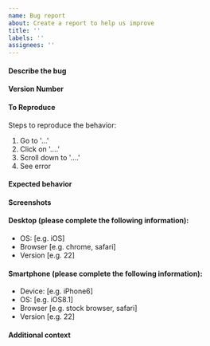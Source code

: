 ```yaml
---
name: Bug report
about: Create a report to help us improve
title: ''
labels: ''
assignees: ''
---
```


#### Describe the bug
<!-- A clear and concise description of what the bug is. -->

#### Version Number
<!-- The specific application version you are currently using. -->
<!-- This can be found by visiting the root of the application. -->
<!-- Please include the `app.gitRev` and the `app.version`. -->

#### To Reproduce

Steps to reproduce the behavior:

1. Go to '...'
2. Click on '....'
3. Scroll down to '....'
4. See error

#### Expected behavior
<!-- A clear and concise description of what you expected to happen. -->

#### Screenshots
<!-- If applicable, add screenshots to help explain your problem. -->

#### Desktop (please complete the following information):

- OS: [e.g. iOS]
- Browser [e.g. chrome, safari]
- Version [e.g. 22]

#### Smartphone (please complete the following information):

- Device: [e.g. iPhone6]
- OS: [e.g. iOS8.1]
- Browser [e.g. stock browser, safari]
- Version [e.g. 22]

#### Additional context
<!-- Add any other context about the problem here. -->
